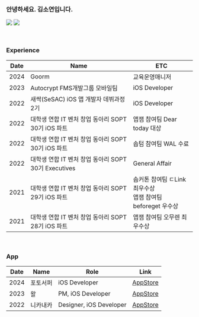 ### 안녕하세요. 김소연입니다. 
<a href="https://so-kyte.tistory.com/"><img src="https://img.shields.io/badge/Tistory-red?style=flat&logo=Tistory&logoColor=white"/></a> 
<a href="https://medium.com/daily-monster/"><img src="https://img.shields.io/badge/Medium-black?style=flat&logo=Medium&logoColor=white"/></a> 

<br/>

### Experience
| Date | Name | ETC |
|----|----|-------|
| 2024 | Goorm | 교육운영매니저 |
| 2023 | Autocrypt FMS개발그룹 모바일팀 | iOS Developer |
| 2022 | 새싹(SeSAC) iOS 앱 개발자 데뷔과정 2기 | iOS Developer |
| 2022 | 대학생 연합 IT 벤처 창업 동아리 SOPT 30기 iOS 파트 | 앱잼 참여팀 Dear today 대상 |
| 2022 | 대학생 연합 IT 벤처 창업 동아리 SOPT 30기 iOS 파트 | 솝텀 참여팀 WAL 수료 |
| 2022 | 대학생 연합 IT 벤처 창업 동아리 SOPT 30기 Executives | General Affair |
| 2021 | 대학생 연합 IT 벤처 창업 동아리 SOPT 29기 iOS 파트 | 솝커톤 참여팀 ㄷLink 최우수상 <br/> 앱잼 참여팀 beforeget 우수상 |
| 2021 |	대학생 연합 IT 벤처 창업 동아리 SOPT 28기 iOS 파트 | 앱잼 참여팀 오무렌 최우수상 |

<br/>

### App
| Date | Name | Role | Link |
|----|----|-------|----|
| 2024 | 포토서퍼 | iOS Developer | [AppStore](https://apps.apple.com/kr/app/%ED%8F%AC%ED%86%A0%EC%84%9C%ED%8D%BC-%ED%83%9C%EA%B7%B8-%EC%95%8C%EB%A6%BC%EC%9C%BC%EB%A1%9C-%EC%95%A8%EB%B2%94-%EC%A0%95%EB%A6%AC-%EC%97%86%EC%9D%B4-%EC%82%AC%EC%A7%84-%EC%B0%BE%EA%B8%B0/id1639349561) | 
| 2023 | 왈 | PM, iOS Developer | [AppStore](https://apps.apple.com/kr/app/왈-웃음을-주는-푸시알림/id1619596733) | 
| 2022 | 니카내카 | Designer, iOS Developer | [AppStore](https://apps.apple.com/kr/app/%EB%8B%88%EC%B9%B4%EB%82%B4%EC%B9%B4/id6443532661) | 
